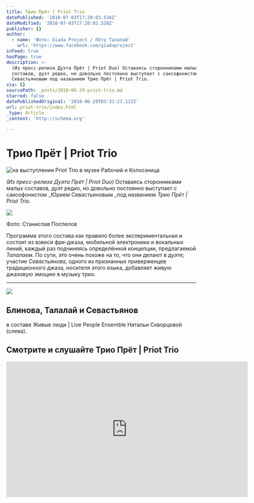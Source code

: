 ```yaml
---
title: Трио Прёт | Priot Trio
datePublished: '2018-07-03T17:20:03.534Z'
dateModified: '2018-07-03T17:20:02.528Z'
publisher: {}
author:
  - name: 'Фото: Giada Project / Пётр Талалай'
    url: 'https://www.facebook.com/giadaproject'
inFeed: true
hasPage: true
description: >-
  (Из пресс-релиза Дуэта Прёт | Priot Duo) Оставаясь сторонниками малых
  составов, дуэт редко, но довольно постоянно выступает с саксофонистом Юрием
  Севастьяновым под названием Трио Прёт | Priot Trio.
via: {}
sourcePath: _posts/2018-06-29-priot-trio.md
starred: false
datePublishedOriginal: '2018-06-29T03:31:27.113Z'
url: priot-trio/index.html
_type: Article
_context: 'http://schema.org'

---
```

# Трио Прёт | Priot Trio
![на выступлении Priot Trio в музее Рабочий и Колхозница](https://the-grid-user-content.s3-us-west-2.amazonaws.com/1b1427ce-1b64-4e18-a28e-aa86b171ca66.png)

_(Из пресс-релиза Дуэта Прёт | Priot Duo)_ Оставаясь сторонниками малых составов, дуэт редко, но довольно постоянно выступает с саксофонистом _Юрием Севастьяновым _под названием _Трио Прёт | Priot Trio._

<article style=""><img src="https://s3-us-west-2.amazonaws.com/the-grid-img/p/4a2e9ae59534b6aaf4bac05a6b11937a0eb86ee8.jpg" /><p>Фото: Станислав Поспелов</p></article>

Программа этого состава как правило более экспериментальная и состоит из взвеси фри-джаза, мобильной электроники и вокальных линий, каждый раз подчиняясь определённой концепции, предлагаемой _Талалаем_. По сути, это очень похоже на то, что они делают в дуэте; участие _Севастьянова_, одного из признанных приверженцев традиционного джаза, носителя этого языка, добавляет живую джазовую эмоцию в музыку трио.

---

<article style=""><img src="https://the-grid-user-content.s3-us-west-2.amazonaws.com/9562d1b4-e069-4a3e-a3fc-ec759ecf2b6a.jpg" /><h1>Блинова, Талалай и Севастьянов</h1><p>в составе Живые люди | Live People Ensemble Натальи Скворцовой (слева).</p></article>

## Смотрите и слушайте Трио Прёт | Priot Trio

<iframe src="https://cdn.embedly.com/widgets/media.html?src=https%3A%2F%2Fwww.youtube.com%2Fembed%2FZ7cwgbjFiEE%3Ffeature%3Doembed&amp;url=http%3A%2F%2Fwww.youtube.com%2Fwatch%3Fv%3DZ7cwgbjFiEE&amp;image=https%3A%2F%2Fi.ytimg.com%2Fvi%2FZ7cwgbjFiEE%2Fhqdefault.jpg&amp;key=a715cf41cc93453ca338d350cd26f87b&amp;type=text%2Fhtml&amp;schema=youtube" width="640" height="360" scrolling="no" frameborder="0" allowfullscreen="" style=""></iframe>